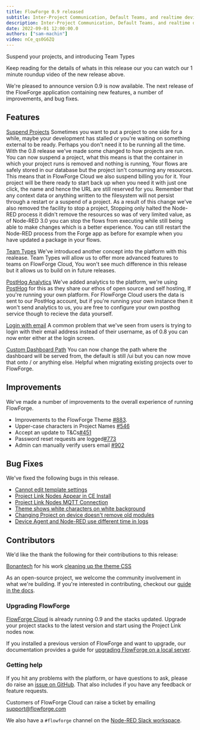 ```yaml
---
title: FlowForge 0.9 released
subtitle: Inter-Project Communication, Default Teams, and realtime device management.
description: Inter-Project Communication, Default Teams, and realtime device management.
date: 2022-09-01 12:00:00.0
authors: ["sam-machin"]
video: nCe_qs0G6ZQ
---
```


Suspend your projects, and introducing Team Types
<!--more-->

Keep reading for  the details of whats in this release our you can watch our 1 minute roundup video of the new release above. 

We're pleased to announce version 0.9 is now available. The next release of the FlowForge application containing new features, a number of improvements, and bug fixes.

## Features
[Suspend Projects](https://github.com/flowforge/flowforge/issues/893)
Sometimes you want to put a project to one side for a while, maybe your development has stalled or you're waiting on something external to be ready. Perhaps you don't need it to be running all the time. With the 0.8 release we've made some changed to how projects are run. You can now suspend a project, what this means is that the container in which your project runs is removed and nothing is running, Your flows  are safely stored in our database but the project isn't consuming any resources. This means that in FlowForge Cloud we also suspend billing you for it.
Your project will be there ready to start back up when you need it with just one click, the name and hence the URL are still reserved for you.
Remember that any context data or anything written to the filesystem will not persist through a restart or a suspend of a project.
As a result of this change we've also removed the facility to stop a project, Stopping only halted the Node-RED process it didn't remove the resources so was of very limited value, as of Node-RED 3.0 you can stop the flows from executing while still being able to make changes which is a better experience.
You can still restart the Node-RED process from the Forge app as before for example when you have updated a package in your flows.

[Team Types](https://github.com/flowforge/flowforge/issues/733)
We've introduced another concept into the platform with this realease. Team Types will allow us to offer more advanced features to teams on FlowForge Cloud, You won't see much difference in this release but it allows us to build on in future releases.

[PostHog Analytics](https://github.com/flowforge/flowforge/issues/695)
We've added analytics to the platform, we're using [PostHog](https://posthog.com/) for this as they share our ethos of open source and self hosting, If you're running your own platform.
For FlowForge Cloud users the data is sent to our PostHog account, but if you're running your own instance then it won't send analytics to us, you are free to configure your own posthog service though to recieve the data yourself.


[Login with email](https://github.com/flowforge/flowforge/issues/856)
A common problem that we've seen from users is trying to login with their email address instead of their username, as of 0.8 you can now enter either at the login screen.

[Custom Dashboard Path](https://github.com/flowforge/flowforge/issues/774)
You can now change the path where the dashboard will be served from, the default is still /ui but you can now move that onto / or anything else. Helpful when migrating existing projects over to FlowForge.


## Improvements
We've made a number of improvements to the overall experience of running FlowForge.

- Improvements to the FlowForge Theme [#883](https://github.com/flowforge/flowforge/pull/883). 
- Upper-case characters in Project Names [#546](https://github.com/flowforge/flowforge/issues/546)
- Accept an update to T&Cs[#451](https://github.com/flowforge/flowforge/issues/451)
- Password reset requests are logged[#773](https://github.com/flowforge/flowforge/issues/773)
- Admin can manually verify users email [#902](https://github.com/flowforge/flowforge/issues/692)

## Bug Fixes
We've fixed the following bugs in this release.
- [Cannot edit template settings](https://github.com/flowforge/flowforge/issues/875)<br>
- [Project Link Nodes Appear in CE Install](https://github.com/flowforge/flowforge-nr-project-nodes/issues/10)
- [Project Link Nodes MQTT Connection](https://github.com/flowforge/flowforge-nr-project-nodes/issues/14)
- [Theme shows white characters on white background](https://github.com/flowforge/flowforge-nr-theme/issues/19)
- [Changing Project on device doesn't remove old modules](https://github.com/flowforge/flowforge-device-agent/issues/27)
- [Device Agent and Node-RED use different time in logs](https://github.com/flowforge/flowforge-device-agent/issues/30)


## Contributors
We'd like the thank the following for their contributions to this release:

[Bonantech](https://github.com/bonanitech) for his work [cleaning up the theme CSS](https://github.com/flowforge/flowforge-nr-theme/commit/30e21a3777dc3438ef206157ee9110728011f59c)

As an open-source project, we welcome the community involvement in what we're building. If you're interested in contributing, checkout our [guide in the docs](https://flowforge.com/docs/contribute/).

### Upgrading FlowForge

[FlowForge Cloud](https://app.flowforge.com) is already running 0.9 and the stacks updated. Upgrade your project stacks to the latest version and start using the Project Link nodes now.

If you installed a previous version of FlowForge and want to upgrade, our documentation provides a
guide for [upgrading FlowForge on a local server](http://flowforge.com/docs/install#upgrade).

### Getting help

If you hit any problems with the platform, or have questions to ask, please do
raise an [issue on GitHub](https://github.com/flowforge/flowforge/issues).
That also includes if you have any feedback or feature requests.

Customers of FlowForge Cloud can raise a ticket by emailing support@flowforge.com

We also have a `#flowforge` channel on the [Node-RED Slack workspace](https://nodered.org/slack).
